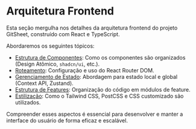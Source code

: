 # Arquitetura Frontend

Esta seção mergulha nos detalhes da arquitetura frontend do projeto GitSheet, construído com React e TypeScript.

Abordaremos os seguintes tópicos:

*   [Estrutura de Componentes](component-structure.md): Como os componentes são organizados (Design Atômico, `shadcn/ui`, etc.).
*   [Roteamento](routing.md): Configuração e uso do React Router DOM.
*   [Gerenciamento de Estado](state-management.md): Abordagem para estado local e global (Context API, Zustand).
*   [Estrutura de Features](features.md): Organização do código em módulos de feature.
*   [Estilização](styling.md): Como o Tailwind CSS, PostCSS e CSS customizado são utilizados.

Compreender esses aspectos é essencial para desenvolver e manter a interface do usuário de forma eficaz e escalável. 